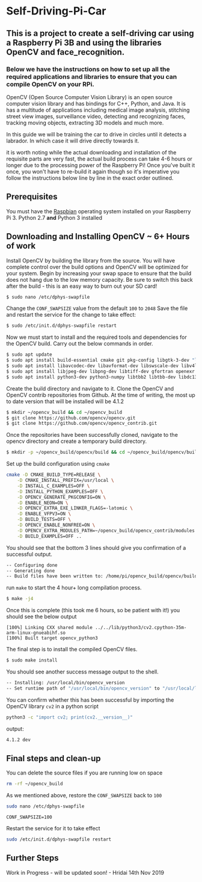 # Self-Driving-Pi-Car
## This is a project to create a self-driving car using a Raspberry Pi 3B and using the libraries **OpenCV** and **face_recognition**. 
### Below we have the instructions on how to set up all the required applications and libraries to ensure that you can compile OpenCV on your RPi.


OpenCV (Open Source Computer Vision Library) is an open source computer vision library and has bindings for C++, Python, and Java. It is has a multitude of applications including medical image analysis, stitching street view images, surveillance video, detecting and recognizing faces, tracking moving objects, extracting 3D models and much more.

In this guide we will be training the car to drive in circles until it detects a labrador. In which case it will drive directly towards it.

it is worth noting while the actual downloading and installation of the requisite parts are very fast, the actual build process can take 4-6 hours or longer due to the processing power of the Raspberry Pi! Once you've built it once, you won't have to re-build it again though so it's imperative you follow the instructions below line by line in the exact order outlined.

## Prerequisites
You must have the [Raspbian](https://www.raspberrypi.org/downloads/raspbian/) operating system installed on your Raspberry Pi 3.
Python 2.7 **and** Python 3 installed

## Downloading and Installing OpenCV ~ 6+ Hours of work
Install OpenCV by building the library from the source. You will have complete control over the build options and OpenCV will be optimized for your system.
Begin by increasing your swap space to ensure that the build does not hang due to the low memory capacity. Be sure to switch this back after the build - this is an easy way to burn out your SD card!

``` bash
$ sudo nano /etc/dphys-swapfile
```
Change the `CONF_SWAPSIZE` value from the default `100` to `2048`
Save the file and restart the service for the change to take effect:
``` Bash
$ sudo /etc/init.d/dphys-swapfile restart
```

Now we must start to install and the required tools and dependencies for the OpenCV build. Carry out the below commands in order.
``` bash
$ sudo apt update
$ sudo apt install build-essential cmake git pkg-config libgtk-3-dev "libcanberra-gtk*"
$ sudo apt install libavcodec-dev libavformat-dev libswscale-dev libv4l-dev libxvidcore-dev libx264-dev
$ sudo apt install libjpeg-dev libpng-dev libtiff-dev gfortran openexr libatlas-base-dev opencl-headers
$ sudo apt install python3-dev python3-numpy libtbb2 libtbb-dev libdc1394-22-dev
```

Create the build directory and navigate to it. Clone the OpenCV and OpenCV contrib repositories from Github. At the time of writing, the most up to date version that will be installed will be 4.1.2
``` bash
$ mkdir ~/opencv_build && cd ~/opencv_build
$ git clone https://github.com/opencv/opencv.git
$ git clone https://github.com/opencv/opencv_contrib.git
```

Once the repositories have been successfully cloned, navigate to the opencv directory and create a temporary build directory.

``` bash
$ mkdir -p ~/opencv_build/opencv/build && cd ~/opencv_build/opencv/build
```

Set up the build configuration using `cmake`
``` bash
cmake -D CMAKE_BUILD_TYPE=RELEASE \
    -D CMAKE_INSTALL_PREFIX=/usr/local \
    -D INSTALL_C_EXAMPLES=OFF \
    -D INSTALL_PYTHON_EXAMPLES=OFF \
    -D OPENCV_GENERATE_PKGCONFIG=ON \
    -D ENABLE_NEON=ON \
    -D OPENCV_EXTRA_EXE_LINKER_FLAGS=-latomic \
    -D ENABLE_VFPV3=ON \
    -D BUILD_TESTS=OFF \
    -D OPENCV_ENABLE_NONFREE=ON \
    -D OPENCV_EXTRA_MODULES_PATH=~/opencv_build/opencv_contrib/modules \
    -D BUILD_EXAMPLES=OFF ..
```

You should see that the bottom 3 lines should give you confirmation of a successful output.
``` bash
-- Configuring done
-- Generating done
-- Build files have been written to: /home/pi/opencv_build/opencv/build
```

run `make` to start the 4 hour+ long compilation process.
``` bash
$ make -j4
```

Once this is complete (this took me 6 hours, so be patient with it!) you should see the below output
```
[100%] Linking CXX shared module ../../lib/python3/cv2.cpython-35m-arm-linux-gnueabihf.so
[100%] Built target opencv_python3
```

The final step is to install the compiled OpenCV files.
``` bash
$ sudo make install
```

You should see another success message output to the shell.
``` bash
-- Installing: /usr/local/bin/opencv_version
-- Set runtime path of "/usr/local/bin/opencv_version" to "/usr/local/lib"
```

You can confirm whether this has been successful by importing the OpenCV library `cv2` in a python script
``` bash
python3 -c "import cv2; print(cv2.__version__)"
```

output:
``` bash
4.1.2 dev
```

## Final steps and clean-up
You can delete the source files if you are running low on space
``` bash
rm -rf ~/opencv_build
```

As we mentioned above, restore the `CONF_SWAPSIZE` back to `100`
``` bash
sudo nano /etc/dphys-swapfile
```
`CONF_SWAPSIZE=100`

Restart the service for it to take effect
``` bash
sudo /etc/init.d/dphys-swapfile restart
```

## Further Steps
Work in Progress - will be updated soon! - Hridai 14th Nov 2019
